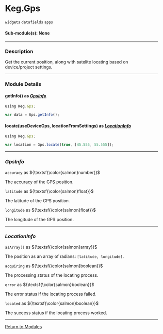 # Keg.Gps

`widgets` `datafields` `apps`

#### Sub-module(s): None

***

### Description

Get the current position, along with satelite locating based on device/project settings.

***

### Module Details

#### getInfo() as _[GpsInfo](GPS.md#gpsinfo)_

```js
using Keg.Gps;

var data = Gps.getInfo();
```

#### locate(useDeviceGps, locationFromSettings) as _[LocationInfo](GPS.md#locationinfo)_

```js
using Keg.Gps;

var location = Gps.locate(true, [45.555, 55.555]);
```

***

### _GpsInfo_

`accuracy` as ${\textsf{\color{salmon}number}}$

The accuracy of the GPS position.

`latitude` as ${\textsf{\color{salmon}float}}$

The latitude of the GPS position.

`longitude` as ${\textsf{\color{salmon}float}}$

The longitude of the GPS position.

***

### _LocationInfo_

`asArray()` as ${\textsf{\color{salmon}array}}$

The position as an array of radians: `[latitude, longitude]`.

`acquiring` as ${\textsf{\color{salmon}boolean}}$

The processing status of the locating process.

`error` as ${\textsf{\color{salmon}boolean}}$

The error status if the locating process failed.

`located` as ${\textsf{\color{salmon}boolean}}$

The success status if the locating process worked.

***

[Return to Modules](../MODULES.md)
